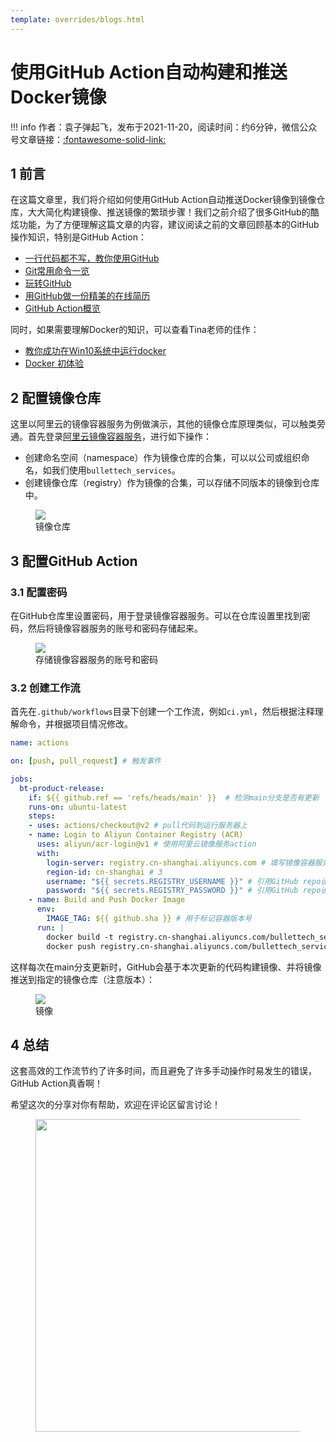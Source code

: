 ```yaml
---
template: overrides/blogs.html
---
```


# 使用GitHub Action自动构建和推送Docker镜像

!!! info
    作者：袁子弹起飞，发布于2021-11-20，阅读时间：约6分钟，微信公众号文章链接：[:fontawesome-solid-link:]()

## 1 前言

在这篇文章里，我们将介绍如何使用GitHub Action自动推送Docker镜像到镜像仓库，大大简化构建镜像、推送镜像的繁琐步骤！我们之前介绍了很多GitHub的酷炫功能，为了方便理解这篇文章的内容，建议阅读之前的文章回顾基本的GitHub操作知识，特别是GitHub Action：

- [一行代码都不写，教你使用GitHub](https://mp.weixin.qq.com/s?__biz=MzI4Mjk3NzgxOQ==&mid=2247484191&idx=1&sn=73a2aae2e46b2a836729c636b937f2ef&chksm=eb90f06bdce7797d71dee815e283559f05d0db8dcab9c6430c856a8da05aa79617a9c0eee39f&token=150554771&lang=zh_CN#rd)
- [Git常用命令一览](https://mp.weixin.qq.com/s?__biz=MzI4Mjk3NzgxOQ==&mid=2247484312&idx=1&sn=420520ba2de61eedb13569b8cb03b0c6&chksm=eb90f0ecdce779fae14099e90400637b801dd4689372c466c033c36ce0c9dd55e9ec8deb10bb&token=2142567738&lang=zh_CN#rd)
- [玩转GitHub](https://mp.weixin.qq.com/s?__biz=MzI4Mjk3NzgxOQ==&mid=2247484626&idx=1&sn=bcd9360a407ae2dde75e0ae5acd0cb16&chksm=eb90f7a6dce77eb0e8b97d3ef36195f91836fc83e897d44853f2424332af13dafc2a07ff53a0&token=78049789&lang=zh_CN#rd)
- [用GitHub做一份精美的在线简历](https://mp.weixin.qq.com/s/Ns0YXYQBEZbUJEJyX21L0w)
- [GitHub Action概览](https://mp.weixin.qq.com/s/aGPIfrXA3rHsg0ioFcGsBQ)

同时，如果需要理解Docker的知识，可以查看Tina老师的佳作：

- [教你成功在Win10系统中运行docker](https://mp.weixin.qq.com/s/8B9ye55zpWCCVTA4g4fLQQ)
- [Docker 初体验](https://mp.weixin.qq.com/s/gfO5BiK9fqRtWf8rjP8mPA)

## 2 配置镜像仓库

这里以阿里云的镜像容器服务为例做演示，其他的镜像仓库原理类似，可以触类旁通。首先登录[阿里云镜像容器服务](https://cr.console.aliyun.com/cn-shanghai/instance/repositories '阿里云镜像容器服务')，进行如下操作：

- 创建命名空间（namespace）作为镜像仓库的合集，可以以公司或组织命名，如我们使用`bullettech_services`。
- 创建镜像仓库（registry）作为镜像的合集，可以存储不同版本的镜像到仓库中。

<figure>
  <img src="https://cdn.jsdelivr.net/gh/BulletTech2021/Pics/img/registry.png"  />
  <figcaption>镜像仓库</figcaption>
</figure>

## 3 配置GitHub Action

### 3.1 配置密码

在GitHub仓库里设置密码，用于登录镜像容器服务。可以在仓库设置里找到密码，然后将镜像容器服务的账号和密码存储起来。

<figure>
  <img src="https://cdn.jsdelivr.net/gh/BulletTech2021/Pics/img/secrets.png"  />
  <figcaption>存储镜像容器服务的账号和密码</figcaption>
</figure>

### 3.2 创建工作流

首先在`.github/workflows`目录下创建一个工作流，例如`ci.yml`，然后根据注释理解命令，并根据项目情况修改。

```yml
name: actions

on: [push, pull_request] # 触发事件

jobs:
  bt-product-release:
    if: ${{ github.ref == 'refs/heads/main' }}  # 检测main分支是否有更新
    runs-on: ubuntu-latest
    steps:
    - uses: actions/checkout@v2 # pull代码到运行服务器上
    - name: Login to Aliyun Container Registry (ACR)
      uses: aliyun/acr-login@v1 # 使用阿里云镜像服务action
      with:
        login-server: registry.cn-shanghai.aliyuncs.com # 填写镜像容器服务的登录地址
        region-id: cn-shanghai # 3
        username: "${{ secrets.REGISTRY_USERNAME }}" # 引用GitHub repo设置的镜像容器服务用户名
        password: "${{ secrets.REGISTRY_PASSWORD }}" # 引用GitHub repo设置的镜像容器服务密码
    - name: Build and Push Docker Image
      env:
        IMAGE_TAG: ${{ github.sha }} # 用于标记容器版本号
      run: |
        docker build -t registry.cn-shanghai.aliyuncs.com/bullettech_services/app:$IMAGE_TAG .
        docker push registry.cn-shanghai.aliyuncs.com/bullettech_services/app:$IMAGE_TAG
```

这样每次在main分支更新时，GitHub会基于本次更新的代码构建镜像、并将镜像推送到指定的镜像仓库（注意版本）：

<figure>
  <img src="https://cdn.jsdelivr.net/gh/BulletTech2021/Pics/img/images.png"  />
  <figcaption>镜像</figcaption>
</figure>

## 4 总结

这套高效的工作流节约了许多时间，而且避免了许多手动操作时易发生的错误，GitHub Action真香啊！

希望这次的分享对你有帮助，欢迎在评论区留言讨论！

<figure>
  <img src="https://cdn.jsdelivr.net/gh/BulletTech2021/Pics/2021-6-14/1623639526512-1080P%20(Full%20HD)%20-%20Tail%20Pic.png" width="500" />
</figure>
